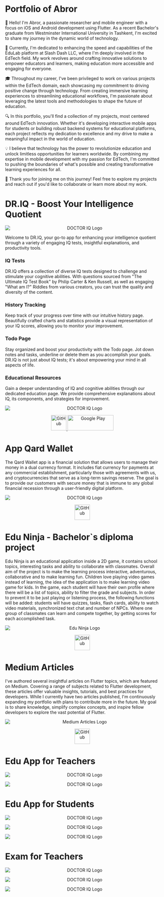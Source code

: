 # Portfolio of Abror

👋 Hello! I'm Abror, a passionate researcher and mobile engineer with a focus on iOS and Android development using Flutter. As a recent Bachelor's graduate from Westminster International University in Tashkent, I'm excited to share my journey in the dynamic world of technology.

🚀 Currently, I'm dedicated to enhancing the speed and capabilities of the EduLab platform at Slash Dash LLC, where I'm deeply involved in the EdTech field. My work revolves around crafting innovative solutions to empower educators and learners, making education more accessible and engaging for everyone.

🎓 Throughout my career, I've been privileged to work on various projects within the EdTech domain, each showcasing my commitment to driving positive change through technology. From creating immersive learning experiences to streamlining educational workflows, I'm passionate about leveraging the latest tools and methodologies to shape the future of education.

🔍 In this portfolio, you'll find a collection of my projects, most centered around EdTech innovation. Whether it's developing interactive mobile apps for students or building robust backend systems for educational platforms, each project reflects my dedication to excellence and my drive to make a meaningful impact in the world of education.

💡 I believe that technology has the power to revolutionize education and unlock limitless opportunities for learners worldwide. By combining my expertise in mobile development with my passion for EdTech, I'm committed to pushing the boundaries of what's possible and creating transformative learning experiences for all.

🌟 Thank you for joining me on this journey! Feel free to explore my projects and reach out if you'd like to collaborate or learn more about my work.



# DR.IQ - Boost Your Intelligence Quotient

<p align="center">
    <img src="https://github.com/TheAbror/dr_iq/assets/60324587/9799357c-97d0-4e5f-ba42-0bd98d0fab38" alt="DOCTOR IQ Logo" style="display:block; margin:auto;">
</p>

Welcome to DR.IQ, your go-to app for enhancing your intelligence quotient through a variety of engaging IQ tests, insightful explanations, and productivity tools.

### IQ Tests
DR.IQ offers a collection of diverse IQ tests designed to challenge and stimulate your cognitive abilities. With questions sourced from "The Ultimate IQ Test Book" by Philip Carter & Ken Russell, as well as engaging "What am I?" Riddles from various creators, you can trust the quality and diversity of the content.

### History Tracking
Keep track of your progress over time with our intuitive history page. Beautifully crafted charts and statistics provide a visual representation of your IQ scores, allowing you to monitor your improvement.

### Todo Page
Stay organized and boost your productivity with the Todo page. Jot down notes and tasks, underline or delete them as you accomplish your goals. DR.IQ is not just about IQ tests; it's about empowering your mind in all aspects of life.

### Educational Resources
Gain a deeper understanding of IQ and cognitive abilities through our dedicated education page. We provide comprehensive explanations about IQ, its components, and strategies for improvement.

<p align="center">
  <img src="https://github.com/TheAbror/portfolio/assets/60324587/e20259c9-4958-458a-996b-2d2a57418088" alt="DOCTOR IQ Logo" style="display:block; margin:auto;">
</p>

<p align="center">
  <a href="https://github.com/TheAbror/dr_iq">
    <img src="https://github.githubassets.com/assets/GitHub-Mark-ea2971cee799.png" alt="GitHub" width="50" height="50">
  </a>
  
  <a href="https://play.google.com/store/apps/details?id=com.doctor.iq">
    <img src="https://camo.githubusercontent.com/c4912b43ec62ed081bab21d45ad08374d2cfc663eb99ea27dbe9211f79ec30af/68747470733a2f2f696d672e736869656c64732e696f2f62616467652f506c61792053746f72652d3030383735663f7374796c653d666f722d7468652d6261646765266c6f676f3d676f6f676c65266c6f676f436f6c6f723d7768697465" alt="Google Play" width="150" height="50">
  </a>
</p>

# App Qard Wallet

The Qard Wallet app is a financial solution that allows users to manage their money in a dual currency format. It includes fiat currency for payments at any commercial establishment, particularly those with agreements with us, and cryptocurrencies that serve as a long-term savings reserve. The goal is to provide our customers with secure money that is immune to any global financial recession through a user-friendly digital platform.

<p align="center">
  <img src="https://github.com/TheAbror/portfolio/assets/60324587/47b225d9-674a-4b1f-b083-fa395a8330b5" alt="DOCTOR IQ Logo" style="display:block; margin:auto;">
</p>

<p align="center">
  <a href="https://github.com/TheAbror/app_qard_wallet">
    <img src="https://github.githubassets.com/assets/GitHub-Mark-ea2971cee799.png" alt="GitHub" width="50" height="50">
  </a> 
</p>



# Edu Ninja - Bachelor`s diploma project

Edu Ninja is an educational application inside a 2D game, it contains school topics, interesting tasks and ability to collaborate with classmates. Overall aim of the project is to make the learning process interactive, adventurous, collaborative and to make learning fun. Children love playing video games instead of learning, the idea of the application is to make learning video game for kids. In the game, each student will have their own profile where there will be a list of topics, ability to filter the grade and subjects. In order to prevent it to be just playing or listening process, the following functions will be added: students will have quizzes, tasks, flash cards, ability to watch video materials,
synchronized text chat and number of NPCs. Where one group of classmates can learn and compete together, by getting scores for each accomplished task.

<p align="center">
  <img src="https://github.com/TheAbror/portfolio/assets/60324587/7a1774db-f36f-4a16-8e98-321a4d74ae2c" alt="Edu Ninja Logo" style="display:block; margin:auto;">
</p>

<p align="center">
  <a href="https://github.com/TheAbror/bisp">
    <img src="https://github.githubassets.com/assets/GitHub-Mark-ea2971cee799.png" alt="GitHub" width="50" height="50">
  </a> 
</p>


# Medium Articles

I've authored several insightful articles on Flutter topics, which are featured on Medium. Covering a range of subjects related to Flutter development, these articles offer valuable insights, tutorials, and best practices for developers. While I currently have two articles published, I'm continuously expanding my portfolio with plans to contribute more in the future. My goal is to share knowledge, simplify complex concepts, and inspire fellow developers to explore the vast potential of Flutter.

<p align="center">
  <img src="https://github.com/TheAbror/portfolio/assets/60324587/f1d9306c-8e82-4841-835b-6a14a0f3df71" alt="Medium Articles Logo" style="display:block; margin:auto;">
</p>

<p align="center">
  <a href="https://medium.com/@oyjddkvj">
    <img src="https://upload.wikimedia.org/wikipedia/commons/thumb/0/0d/Medium_%28website%29_logo.svg/2560px-Medium_%28website%29_logo.svg.png" alt="GitHub" width="50" height="50">
  </a> 
</p>



# Edu App for Teachers
<p align="center">
  <img src="https://github.com/TheAbror/portfolio/assets/60324587/fac8cbc8-de1a-47ed-9d45-f564b44ba5c7" alt="DOCTOR IQ Logo" style="display:block; margin:auto;">
</p>

<p align="center">
  <img src="https://github.com/TheAbror/portfolio/assets/60324587/cb67e3b8-b379-44af-8958-28f765a194c7" alt="DOCTOR IQ Logo" style="display:block; margin:auto;">
</p>

# Edu App for Students

<p align="center">
  <img src="https://github.com/TheAbror/portfolio/assets/60324587/dde5251f-0c08-44e8-b131-80335bf6ed64" alt="DOCTOR IQ Logo" style="display:block; margin:auto;">
</p>

<p align="center">
  <img src="https://github.com/TheAbror/portfolio/assets/60324587/a682752c-c05c-476d-89bd-290cc97d97ea" alt="DOCTOR IQ Logo" style="display:block; margin:auto;">
</p>

<p align="center">
  <img src="https://github.com/TheAbror/portfolio/assets/60324587/ee880d70-4570-4deb-8440-c1301c5fba92" alt="DOCTOR IQ Logo" style="display:block; margin:auto;">
</p>

# Exam for Teachers

<p align="center">
  <img src="https://github.com/TheAbror/portfolio/assets/60324587/5030d484-41f3-428e-99ac-f19ccd8e6aac" alt="DOCTOR IQ Logo" style="display:block; margin:auto;">
</p>

<p align="center">
  <img src="https://github.com/TheAbror/portfolio/assets/60324587/8608ffc7-e2c5-40af-a72a-d230e5177ac9" alt="DOCTOR IQ Logo" style="display:block; margin:auto;">
</p>

<p align="center">
  <img src="https://github.com/TheAbror/portfolio/assets/60324587/a9b418af-c372-43c3-9640-107af7faab78" alt="DOCTOR IQ Logo" style="display:block; margin:auto;">
</p>




